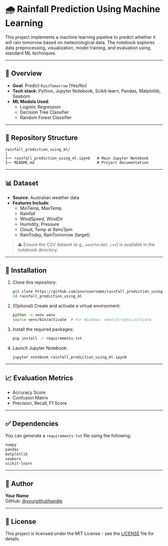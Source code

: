 # 🌧️ Rainfall Prediction Using Machine Learning

This project implements a machine learning pipeline to predict whether it will rain tomorrow based on meteorological data. The notebook explores data preprocessing, visualization, model training, and evaluation using standard ML techniques.

---

## 📌 Overview

- **Goal**: Predict `RainTomorrow` (Yes/No)
- **Tech stack**: Python, Jupyter Notebook, Scikit-learn, Pandas, Matplotlib, Seaborn
- **ML Models Used**:
  - Logistic Regression
  - Decision Tree Classifier
  - Random Forest Classifier

---

## 📁 Repository Structure

```
rainfall_prediction_using_ml/
│
├── rainfall_prediction_using_ml.ipynb   # Main Jupyter Notebook
├── README.md                            # Project documentation
```

---

## 📊 Dataset

- **Source**: Australian weather data
- **Features Include**:
  - MinTemp, MaxTemp
  - Rainfall
  - WindSpeed, WindDir
  - Humidity, Pressure
  - Cloud, Temp at 9am/3pm
  - RainToday, RainTomorrow (target)

> ⚠️ Ensure the CSV dataset (e.g., `weatherAUS.csv`) is available in the notebook directory.

---

## 🔧 Installation

1. Clone this repository:
   ```bash
   git clone https://github.com/yourusername/rainfall_prediction_using_ml.git
   cd rainfall_prediction_using_ml
   ```

2. (Optional) Create and activate a virtual environment:
   ```bash
   python -m venv venv
   source venv/bin/activate  # For Windows: venv\Scripts\activate
   ```

3. Install the required packages:
   ```bash
   pip install -r requirements.txt
   ```

4. Launch Jupyter Notebook:
   ```bash
   jupyter notebook rainfall_prediction_using_ml.ipynb
   ```

---

## 📈 Evaluation Metrics

- Accuracy Score
- Confusion Matrix
- Precision, Recall, F1 Score

---

## ✅ Dependencies

You can generate a `requirements.txt` file using the following:

```txt
numpy
pandas
matplotlib
seaborn
scikit-learn
```

---

## 🙋 Author

**Your Name**  
GitHub: [@yourgithubhandle](https://github.com/yourgithubhandle)

---

## 📄 License

This project is licensed under the MIT License - see the [LICENSE](LICENSE) file for details.
